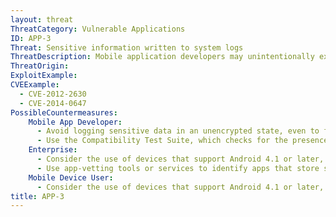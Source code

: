 ```yaml
---
layout: threat
ThreatCategory: Vulnerable Applications
ID: APP-3
Threat: Sensitive information written to system logs
ThreatDescription: Mobile application developers may unintentionally expose sensitive information by storing it in system logs designed to troubleshoot problems. An example would be logging the username and password for a failed user-to-app authentication attempt. An attacker with access to the system log would gain unauthorized access to the information.
ThreatOrigin:
ExploitExample:
CVEExample:
  - CVE-2012-2630
  - CVE-2014-0647
PossibleCountermeasures:
    Mobile App Developer:
      - Avoid logging sensitive data in an unencrypted state, even to files internal to the app, as these files may be exposed in backups or direct access to the device's file system.
      - Use the Compatibility Test Suite, which checks for the presence of potentially sensitive information in the system logs; See https://source.android.com/security/overview/implement.html.
    Enterprise:
      - Consider the use of devices that support Android 4.1 or later, in which apps can no longer access the system log (other than reading log entries added by the app itself).
      - Use app-vetting tools or services to identify apps that store sensitive information in system logs or other unsecure storage locations.
    Mobile Device User:
      - Consider the use of devices that support Android 4.1 or later, in which apps can no longer access the system log (other than reading log entries added by the app itself).
title: APP-3
---
```

